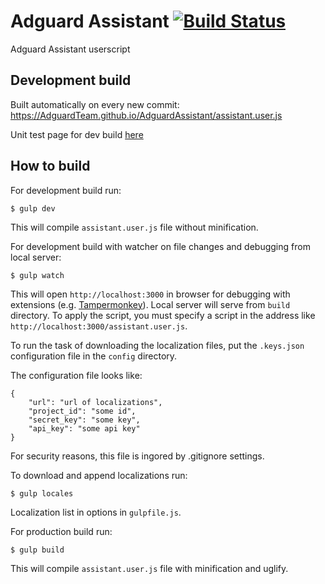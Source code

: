 # Adguard Assistant [![Build Status](https://travis-ci.org/4-life/AdguardAssistant.svg?branch=iss60)](https://travis-ci.org/4-life/AdguardAssistant)

Adguard Assistant userscript

## Development build

Built automatically on every new commit:
https://AdguardTeam.github.io/AdguardAssistant/assistant.user.js

Unit test page for dev build [here](https://AdguardTeam.github.io/AdguardAssistant/test/test.html)

## How to build

For development build run:

    $ gulp dev

This will compile `assistant.user.js` file without minification.


For development build with watcher on file changes and debugging from local server:

    $ gulp watch

This will open `http://localhost:3000` in browser for debugging with extensions (e.g. [Tampermonkey](https://chrome.google.com/webstore/detail/tampermonkey/dhdgffkkebhmkfjojejmpbldmpobfkfo)). Local server will serve from `build` directory. To apply the script, you must specify a script in the address like `http://localhost:3000/assistant.user.js`.

To run the task of downloading the localization files, put the `.keys.json` configuration file in the `config` directory.

The configuration file looks like:

    {
        "url": "url of localizations",
        "project_id": "some id",
        "secret_key": "some key",
        "api_key": "some api key"
    }

For security reasons, this file is ingored by .gitignore settings.

To download and append localizations run:

    $ gulp locales

Localization list in options in `gulpfile.js`.

For production build run:

    $ gulp build

This will compile `assistant.user.js` file with minification and uglify.
